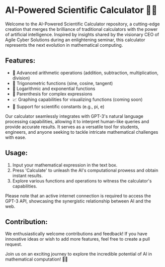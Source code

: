 # AI-Powered Scientific Calculator 🧮🤖

Welcome to the AI-Powered Scientific Calculator repository, a cutting-edge creation that merges the brilliance of traditional calculators with the power of artificial intelligence. Inspired by insights shared by the visionary CEO of Agile Cyber Solutions during an enlightening seminar, this calculator represents the next evolution in mathematical computing.

## Features:
- 🔢 Advanced arithmetic operations (addition, subtraction, multiplication, division)
- 📐 Trigonometric functions (sine, cosine, tangent)
- 🔢 Logarithmic and exponential functions
- 🔣 Parenthesis for complex expressions
- 📈 Graphing capabilities for visualizing functions (coming soon)
- 🧪 Support for scientific constants (e.g., pi, e)

Our calculator seamlessly integrates with GPT-3's natural language processing capabilities, allowing it to interpret human-like queries and provide accurate results. It serves as a versatile tool for students, engineers, and anyone seeking to tackle intricate mathematical challenges with ease.

## Usage:
1. Input your mathematical expression in the text box.
2. Press 'Calculate' to unleash the AI's computational prowess and obtain instant results.
3. Explore various functions and operations to witness the calculator's capabilities.

Please note that an active internet connection is required to access the GPT-3 API, showcasing the synergistic relationship between AI and the web.

## Contribution:
We enthusiastically welcome contributions and feedback! If you have innovative ideas or wish to add more features, feel free to create a pull request.

Join us on an exciting journey to explore the incredible potential of AI in mathematical computation! 🚀🧠
